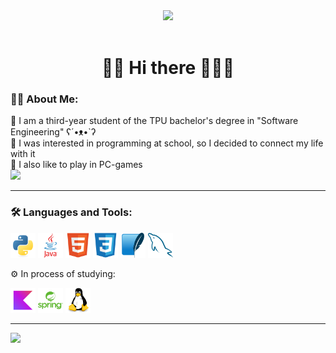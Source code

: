 <div id="header" align="center">
  <img src="https://steamuserimages-a.akamaihd.net/ugc/2495635126620123466/76BF4C5EDEADFE31CF670E500D59C33652193A93/" width="500"> <br>
  <img src="https://komarev.com/ghpvc/?username=MrTOOGLE&style=plastic&color=brightgreen&abbreviated=true&label=PROFILE+VIEWS" alt=""/>
  <h1>🐉🏰 Hi there 🏰🧙‍♂️</h1>
</div>
<div>
  <h3>👨‍💻 About Me:</h3>
  <p>
    🌲 I am a third-year student of the TPU bachelor's degree in "Software Engineering"  ʕ´•ᴥ•`ʔ<br>
    🌳 I was interested in programming at school, so I decided to connect my life with it<br>
    🌴 I also like to play in PC-games<br>
    <a href="https://steamcommunity.com/profiles/76561199394767668/"><img src="https://img.shields.io/badge/Steam-darkblue?logo=steam&logoColor=white&style=plastic"></a>
  </p>
  <hr>
</div>
<div>
  <h3>🛠️ Languages and Tools:</h3>
  <img src="https://raw.githubusercontent.com/MrTOOGLE/MrTOOGLE/f7ef5a38aeb005b24368508b39b16a4c29295c0a/img/python-original.svg" width="40" height="40">
  <img src="https://raw.githubusercontent.com/MrTOOGLE/MrTOOGLE/f7ef5a38aeb005b24368508b39b16a4c29295c0a/img/java-original-wordmark.svg" width="40" height="40">
  <img src="https://raw.githubusercontent.com/MrTOOGLE/MrTOOGLE/f7ef5a38aeb005b24368508b39b16a4c29295c0a/img/html5-original.svg" width="40" height="40">
  <img src="https://raw.githubusercontent.com/MrTOOGLE/MrTOOGLE/f7ef5a38aeb005b24368508b39b16a4c29295c0a/img/css3-original.svg" width="40" height="40">
  <img src="https://raw.githubusercontent.com/MrTOOGLE/MrTOOGLE/f7ef5a38aeb005b24368508b39b16a4c29295c0a/img/sqlite-original.svg" width="40" height="40">
  <img src="https://raw.githubusercontent.com/MrTOOGLE/MrTOOGLE/f7ef5a38aeb005b24368508b39b16a4c29295c0a/img/mysql-original.svg" width="40" height="40">
  <br><p>⚙️ In process of studying:</p>
  <img src="https://raw.githubusercontent.com/MrTOOGLE/MrTOOGLE/f7ef5a38aeb005b24368508b39b16a4c29295c0a/img/kotlin-original.svg" width="40" height="40">
  <img src="https://raw.githubusercontent.com/MrTOOGLE/MrTOOGLE/f7ef5a38aeb005b24368508b39b16a4c29295c0a/img/spring-original-wordmark.svg" width="40" height="40">
  <img src="https://raw.githubusercontent.com/MrTOOGLE/MrTOOGLE/2566a92b463610be909b37586a68b6f38b71ed35/img/linux-original.svg" width="40" height="40">
  <hr>
  <img src="https://github-readme-stats-one-beige-52.vercel.app/api/top-langs/?username=MrTOOGLE&layout=donut&theme=vision-friendly-dark">
</div>

